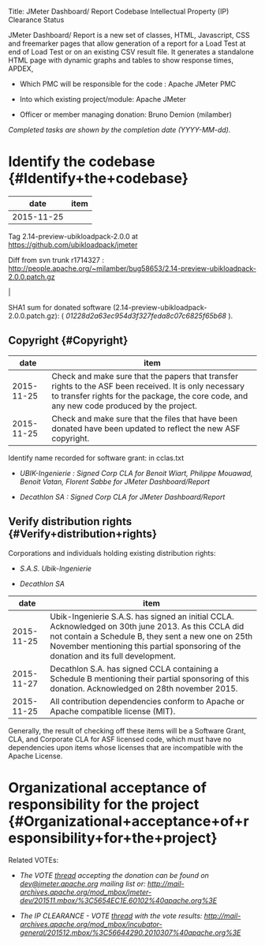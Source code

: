 Title: JMeter Dashboard/ Report Codebase Intellectual Property (IP) Clearance Status


JMeter Dashboard/ Report is a new set of classes, HTML, Javascript, CSS and freemarker pages that allow generation of a report for a Load Test at end of Load Test or on an existing CSV result file. It generates a standalone HTML page with dynamic graphs and tables to show response times, APDEX,



- Which PMC will be responsible for the code : Apache JMeter PMC


- Into which existing project/module: Apache JMeter


- Officer or member managing donation: Bruno Demion (milamber)

 _Completed tasks are shown by the completion date (YYYY-MM-dd)._ 


# Identify the codebase {#Identify+the+codebase}

| date | item |
|------|------|
| 2015-11-25 | 
Tag 2.14-preview-ubikloadpack-2.0.0 at https://github.com/ubikloadpack/jmeter


Diff from svn trunk r1714327 : http://people.apache.org/~milamber/bug58653/2.14-preview-ubikloadpack-2.0.0.patch.gz

 |

SHA1 sum for donated software (2.14-preview-ubikloadpack-2.0.0.patch.gz): ( _01228d2a63ec954d3f327feda8c07c6825f65b68_ ).


## Copyright {#Copyright}

| date | item |
|------|------|
| 2015-11-25 | Check and make sure that the papers that transfer rights to the ASF been received. It is only necessary to transfer rights for the package, the core code, and any new code produced by the project. |
| 2015-11-25 | Check and make sure that the files that have been donated have been updated to reflect the new ASF copyright. |

Identify name recorded for software grant: in cclas.txt

-  _UBIK-Ingenierie : Signed Corp CLA for Benoit Wiart, Philippe Mouawad, Benoit Vatan, Florent Sabbe for JMeter Dashboard/Report_ 

-  _Decathlon SA : Signed Corp CLA for JMeter Dashboard/Report_ 



## Verify distribution rights {#Verify+distribution+rights}

Corporations and individuals holding existing distribution rights:



-  _S.A.S. Ubik-Ingenierie_ 

-  _Decathlon SA_ 

| date | item |
|------|------|
| 2015-11-25 | Ubik-Ingenierie S.A.S. has signed an initial CCLA. Acknowledged on 30th june 2013. As this CCLA did not contain a Schedule B, they sent a new one on 25th November mentioning this partial sponsoring of the donation and its full development. |
| 2015-11-27 | Decathlon S.A. has signed CCLA containing a Schedule B mentioning their partial sponsoring of this donation. Acknowledged on 28th november 2015. |
| 2015-11-25 | All contribution dependencies conform to Apache or Apache compatible license (MIT). |

Generally, the result of checking off these items will be a Software Grant, CLA, and Corporate CLA for ASF licensed code, which must have no dependencies upon items whose licenses that are incompatible with the Apache License.


# Organizational acceptance of responsibility for the project {#Organizational+acceptance+of+responsibility+for+the+project}

Related VOTEs:



-  _The VOTE [thread](http://mail-archives.apache.org/mod_mbox/jmeter-dev/201511.mbox/%3C5654EC1E.60102%40apache.org%3E) accepting the donation can be found on dev@jmeter.apache.org mailing list or:_  _http://mail-archives.apache.org/mod_mbox/jmeter-dev/201511.mbox/%3C5654EC1E.60102%40apache.org%3E_ 

-  _The IP CLEARANCE - VOTE [thread](http://mail-archives.apache.org/mod_mbox/incubator-general/201512.mbox/%3C56644290.2010307%40apache.org%3E) with the vote results:_  _http://mail-archives.apache.org/mod_mbox/incubator-general/201512.mbox/%3C56644290.2010307%40apache.org%3E_ 

